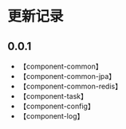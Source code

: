 # 更新记录

## 0.0.1

- 【component-common】
- 【component-common-jpa】
- 【component-common-redis】
- 【component-task】
- 【component-config】
- 【component-log】